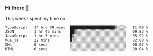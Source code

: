 ### Hi there 👋

<!--
**qiruohan/qiruohan** is a ✨ _special_ ✨ repository because its `README.md` (this file) appears on your GitHub profile.

Here are some ideas to get you started:

- 🔭 I’m currently working on ...
- 🌱 I’m currently learning ...
- 👯 I’m looking to collaborate on ...
- 🤔 I’m looking for help with ...
- 💬 Ask me about ...
- 📫 How to reach me: ...
- 😄 Pronouns: ...
- ⚡ Fun fact: ...
-->

This week I spent my time on 
<!--START_SECTION:waka-->

```text
TypeScript   14 hrs 38 mins  ████████████████████▒░░░░   81.99 %
JSON         1 hr 45 mins    ██▒░░░░░░░░░░░░░░░░░░░░░░   09.83 %
JavaScript   1 hr 3 mins     █▒░░░░░░░░░░░░░░░░░░░░░░░   05.92 %
Vue.js       22 mins         ▓░░░░░░░░░░░░░░░░░░░░░░░░   02.08 %
XML          0 secs          ░░░░░░░░░░░░░░░░░░░░░░░░░   00.07 %
HTML         0 secs          ░░░░░░░░░░░░░░░░░░░░░░░░░   00.04 %
```

<!--END_SECTION:waka-->
